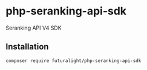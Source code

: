 # php-seranking-api-sdk
Seranking API V4 SDK

## Installation 
```console
composer require futuralight/php-seranking-api-sdk
```